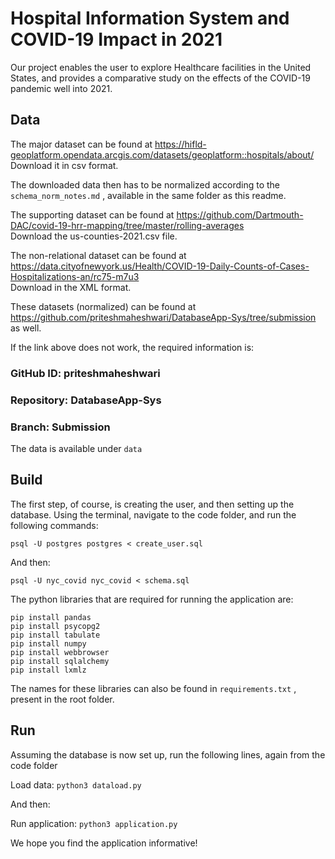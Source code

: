 # Hospital Information System and COVID-19 Impact in 2021

Our project enables the user to explore Healthcare facilities in the United States, and provides a comparative study on the effects of the COVID-19 pandemic well into 2021. 

## Data

The major dataset can be found at https://hifld-geoplatform.opendata.arcgis.com/datasets/geoplatform::hospitals/about/    
Download it in csv format.

The downloaded data then has to be normalized according to the ``` schema_norm_notes.md ``` , available in the same folder as this readme.

The supporting dataset can be found at https://github.com/Dartmouth-DAC/covid-19-hrr-mapping/tree/master/rolling-averages   
Download the us-counties-2021.csv file. 

The non-relational dataset can be found at https://data.cityofnewyork.us/Health/COVID-19-Daily-Counts-of-Cases-Hospitalizations-an/rc75-m7u3   
Download in the XML format.

These datasets (normalized) can be found at https://github.com/priteshmaheshwari/DatabaseApp-Sys/tree/submission as well.

If the link above does not work, the required information is:

### GitHub ID: priteshmaheshwari     
### Repository: DatabaseApp-Sys     
### Branch: Submission     
The data is available under ``` data ```

## Build

The first step, of course, is creating the user, and then setting up the database. Using the terminal, navigate to the  code folder, and run the following commands:

```
psql -U postgres postgres < create_user.sql
```     
And then:     
```
psql -U nyc_covid nyc_covid < schema.sql
```     
The python libraries that are required for running the application are:     
```
pip install pandas     
pip install psycopg2     
pip install tabulate     
pip install numpy     
pip install webbrowser    
pip install sqlalchemy     
pip install lxmlz     
```
The names for these libraries can also be found in ``` requirements.txt ``` , present in the root folder.


## Run

Assuming the database is now set up, run the following lines, again from the code folder       

Load data: `python3 dataload.py`

And then:     

Run application: `python3 application.py`

We hope you find the application informative!